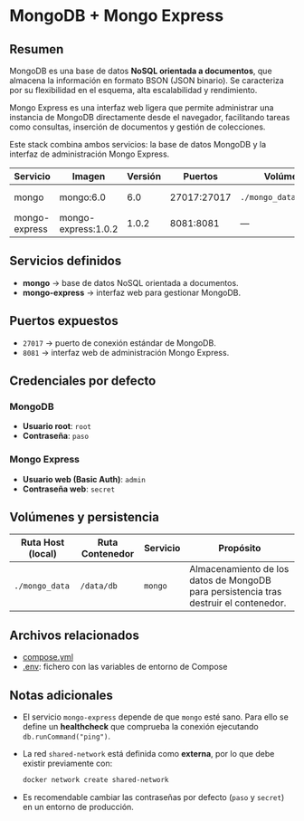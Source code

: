 # MongoDB + Mongo Express

## Resumen

MongoDB es una base de datos **NoSQL orientada a documentos**, que almacena la información en formato BSON (JSON binario). Se caracteriza por su flexibilidad en el esquema, alta escalabilidad y rendimiento.

Mongo Express es una interfaz web ligera que permite administrar una instancia de MongoDB directamente desde el navegador, facilitando tareas como consultas, inserción de documentos y gestión de colecciones.

Este stack combina ambos servicios: la base de datos MongoDB y la interfaz de administración Mongo Express.

| Servicio      | Imagen              | Versión | Puertos     | Volúmenes               | Red            |
| ------------- | ------------------- | ------- | ----------- | ----------------------- | -------------- |
| mongo         | mongo:6.0           | 6.0     | 27017:27017 | `./mongo_data:/data/db` | shared-network |
| mongo-express | mongo-express:1.0.2 | 1.0.2   | 8081:8081   | —                       | shared-network |


## Servicios definidos

* **mongo** → base de datos NoSQL orientada a documentos.
* **mongo-express** → interfaz web para gestionar MongoDB.


## Puertos expuestos

* `27017` → puerto de conexión estándar de MongoDB.
* `8081` → interfaz web de administración Mongo Express.

## Credenciales por defecto

### MongoDB

* **Usuario root**: `root`
* **Contraseña**: `paso`

### Mongo Express

* **Usuario web (Basic Auth)**: `admin`
* **Contraseña web**: `secret`


## Volúmenes y persistencia

| Ruta Host (local) | Ruta Contenedor | Servicio | Propósito                                                                             |
| ----------------- | --------------- | -------- | ------------------------------------------------------------------------------------- |
| `./mongo_data`    | `/data/db`      | `mongo`  | Almacenamiento de los datos de MongoDB para persistencia tras destruir el contenedor. |



## Archivos relacionados

* [compose.yml](./compose.yml)
* [.env](./.env): fichero con las variables de entorno de Compose


## Notas adicionales

- El servicio `mongo-express` depende de que `mongo` esté sano. Para ello se define un **healthcheck** que comprueba la conexión ejecutando `db.runCommand("ping")`.
- La red `shared-network` está definida como **externa**, por lo que debe existir previamente con:

  ```bash
  docker network create shared-network
  ```
- Es recomendable cambiar las contraseñas por defecto (`paso` y `secret`) en un entorno de producción.
